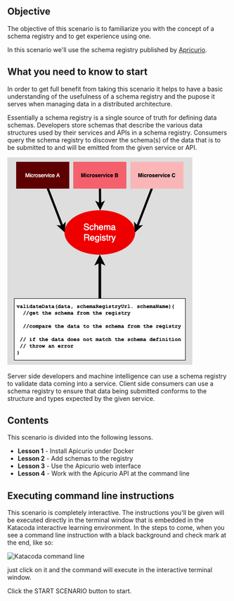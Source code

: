 ## Objective

The objective of this scenario is to familiarize you with the concept of a schema registry and to get experience using one.

In this scenario we'll use the schema registry published by [Apricurio](https://www.apicur.io/registry/).


## What you need to know to start

In order to get full benefit from taking this scenario it helps to have a basic understanding of the usefulness of a schema registry and the pupose it serves when managing data in a distributed architecture.

Essentially a schema registry is a single source of truth for defining data schemas. Developers store schemas that describe the various data structures used by their services and APIs in a schema registry. Consumers query the schema registry to discover the schema(s) of the data that is to be submitted to and will be emitted from the given service or API.

![using a schema registry](apicurio/assets/schema-registry.png)

Server side developers and machine intelligence can use a schema registry to validate data coming into a service. Client side consumers can use a schema registry to ensure that data being submitted conforms to the structure and types expected by the given service.


## Contents

This scenario is divided into the following lessons.

* **Lesson 1** - Install Apicurio under Docker
* **Lesson 2** - Add schemas to the registry
* **Lesson 3** - Use the Apicurio web interface
* **Lesson 4** - Work with the Apicurio API at the command line

## Executing command line instructions 

This scenario is completely interactive. The instructions you'll be given will be executed directly in the terminal window that is embedded in the Katacoda interactive learning environment. In the steps to come, when you see a command line instruction with a black background and check mark at the end, like so:

![Katacoda command line](kind-intro/assets/command.png)

just click on it and the command will execute in the interactive terminal window.

Click the START SCENARIO button to start.

